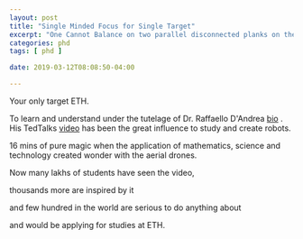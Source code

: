 ```yaml
---
layout: post
title: "Single Minded Focus for Single Target"
excerpt: "One Cannot Balance on two parallel disconnected planks on the water"
categories: phd
tags: [ phd ]

date: 2019-03-12T08:08:50-04:00

---
```


Your only target ETH.

To learn and understand under the tutelage of Dr. Raffaello D'Andrea [bio](https://raffaello.name/) .
His TedTalks [video](https://www.youtube.com/watch?v=w2itwFJCgFQ) has been the great influence to study and create robots.

16 mins of pure magic when the application of mathematics, science and technology created wonder with the aerial drones.

Now many lakhs of students have seen the video,

thousands more are inspired by it

and few hundred in the world are serious to do anything about

and would be applying for studies at ETH.
